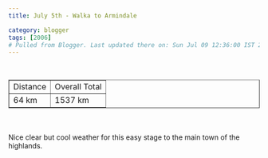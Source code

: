 ```yaml
---
title: July 5th - Walka to Armindale

category: blogger
tags: [2006]
# Pulled from Blogger. Last updated there on: Sun Jul 09 12:36:00 IST 2006
---
```

<TABLE BORDER="1"><TR><TD>Distance</TD><TD>Overall Total</TD></TR><br /><TR><TD>64 km</TD><TD>1537 km</TD></TR></TABLE><br /><br />Nice clear but cool weather for this easy stage to the main town of the highlands.
